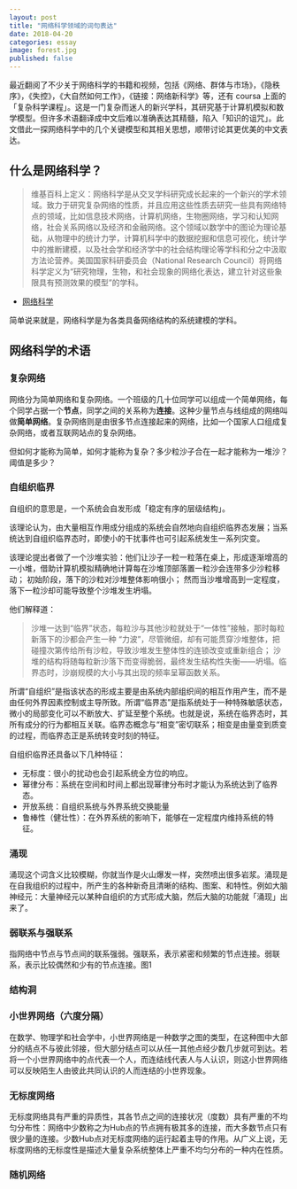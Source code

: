 ```yaml
---
layout: post
title: "网络科学领域的词句表达"
date: 2018-04-20
categories: essay
image: forest.jpg
published: false
---
```



最近翻阅了不少关于网络科学的书籍和视频，包括《网络、群体与市场》，《隐秩序》，《失控》，《大自然如何工作》，《链接：网络新科学》等，还有 coursa 上面的「复杂科学课程」。这是一门复杂而迷人的新兴学科，其研究基于计算机模拟和数学模型。但许多术语翻译成中文后难以准确表达其精髓，陷入「知识的诅咒」。此文借此一探网络科学中的几个关键模型和其相关思想，顺带讨论其更优美的中文表达。

## 什么是网络科学？

> 维基百科上定义：网络科学是从交叉学科研究成长起来的一个新兴的学术领域。致力于研究复杂网络的性质，并且应用这些性质去研究一些具有网络特点的领域，比如信息技术网络，计算机网络，生物圈网络，学习和认知网络，社会关系网络以及经济和金融网络。这个领域以数学中的图论为理论基础，从物理中的统计力学，计算机科学中的数据挖掘和信息可视化，统计学中的推断建模，以及社会学和经济学中的社会结构理论等学科和分之中汲取方法论营养。美国国家科研委员会（National Research Council）将网络科学定义为“研究物理，生物，和社会现象的网络化表达，建立针对这些象限具有预测效果的模型”的学科。
* [网络科学](https://zh.wikipedia.org/wiki/%E7%BD%91%E7%BB%9C%E7%A7%91%E5%AD%A6)

简单说来就是，网络科学是为各类具备网络结构的系统建模的学科。

## 网络科学的术语

### 复杂网络
网络分为简单网络和复杂网络。一个班级的几十位同学可以组成一个简单网络，每个同学占据一个**节点**，同学之间的关系称为**连接**。这种少量节点与线组成的网络叫做**简单网络**。复杂网络则是由很多节点连接起来的网络，比如一个国家人口组成复杂网络，或者互联网站点的复杂网络。

但如何才能称为简单，如何才能称为复杂？多少粒沙子合在一起才能称为一堆沙？阈值是多少？

### 自组织临界
自组织的意思是，一个系统会自发形成「稳定有序的层级结构」。

该理论认为，由大量相互作用成分组成的系统会自然地向自组织临界态发展；当系统达到自组织临界态时，即使小的干扰事件也可引起系统发生一系列灾变。

该理论提出者做了一个沙堆实验：他们让沙子一粒一粒落在桌上，形成逐渐增高的一小堆，借助计算机模拟精确地计算每在沙堆顶部落置一粒沙会连带多少沙粒移动； 初始阶段，落下的沙粒对沙堆整体影响很小； 然而当沙堆增高到一定程度，落下一粒沙却可能导致整个沙堆发生坍塌。

他们解释道：

> 沙堆一达到“临界”状态，每粒沙与其他沙粒就处于“一体性”接触，那时每粒新落下的沙都会产生一种 “力波”，尽管微细，却有可能贯穿沙堆整体，把碰撞次第传给所有沙粒，导致沙堆发生整体性的连锁改变或重新组合； 沙堆的结构将随每粒新沙落下而变得脆弱，最终发生结构性失衡——坍塌。临界态时，沙崩规模的大小与其出现的频率呈幂函数关系。

所谓“自组织”是指该状态的形成主要是由系统内部组织间的相互作用产生，而不是由任何外界因素控制或主导所致。所谓“临界态”是指系统处于一种特殊敏感状态，微小的局部变化可以不断放大、扩延至整个系统。也就是说，系统在临界态时，其所有成分的行为都相互关联。临界态概念与“相变”密切联系；相变是由量变到质变的过程，而临界态正是系统转变时刻的特征。

自组织临界还具备以下几种特征：

* 无标度：很小的扰动也会引起系统全方位的响应。
* 幂律分布：系统在空间和时间上都出现幂律分布时才能认为系统达到了临界态。
* 开放系统：自组织系统与外界系统交换能量
* 鲁棒性（健壮性）：在外界系统的影响下，能够在一定程度内维持系统的特征。 

### 涌现

涌现这个词含义比较模糊，你就当作是火山爆发一样，突然喷出很多岩浆。涌现是在自我组织的过程中，所产生的各种新奇且清晰的结构、图案、和特性。例如大脑神经元：大量神经元以某种自组织的方式形成大脑，然后大脑的功能就「涌现」出来了。

### 弱联系与强联系
指网络中节点与节点间的联系强弱。强联系，表示紧密和频繁的节点连接。弱联系，表示比较偶然和少有的节点连接。图1

### 结构洞

### 小世界网络（六度分隔）
在数学、物理学和社会学中，小世界网络是一种数学之图的类型，在这种图中大部分的结点不与彼此邻接，但大部分结点可以从任一其他点经少数几步就可到达。若将一个小世界网络中的点代表一个人，而连结线代表人与人认识，则这小世界网络可以反映陌生人由彼此共同认识的人而连结的小世界现象。
### 无标度网络
无标度网络具有严重的异质性，其各节点之间的连接状况（度数）具有严重的不均匀分布性：网络中少数称之为Hub点的节点拥有极其多的连接，而大多数节点只有很少量的连接。少数Hub点对无标度网络的运行起着主导的作用。从广义上说，无标度网络的无标度性是描述大量复杂系统整体上严重不均匀分布的一种内在性质。
### 随机网络


